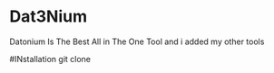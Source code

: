 # Dat3Nium
Datonium Is The Best All in The One Tool and i added my other tools

#INstallation 
git clone
